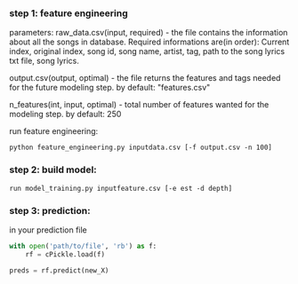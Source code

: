 

### step 1: feature engineering

parameters: raw_data.csv(input, required) - the file contains the information about all the songs in database. Required informations are(in order): Current index, original index, song id, song name, artist, tag, path to the song lyrics txt file, song lyrics.

output.csv(output, optimal) - the file returns the features and tags needed for the future modeling step. 
by default: "features.csv"

n_features(int, input, optimal) - total number of features wanted for the modeling step.
by default: 250

run feature engineering:

    python feature_engineering.py inputdata.csv [-f output.csv -n 100]



### step 2: build model:

    run model_training.py inputfeature.csv [-e est -d depth]


### step 3: prediction:

in your prediction file                                                                                                                                                                                                           
```python
with open('path/to/file', 'rb') as f:
    rf = cPickle.load(f)

preds = rf.predict(new_X)
```
